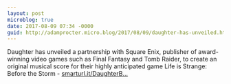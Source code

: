 ```yaml
---
layout: post
microblog: true
date: 2017-08-09 07:34 -0000
guid: http://adamprocter.micro.blog/2017/08/09/daughter-has-unveiled.html
---
```

Daughter has unveiled a partnership with Square Enix, publisher of award-winning video games such as Final Fantasy and Tomb Raider, to create an original musical score for their highly anticipated game Life is Strange: Before the Storm - [smarturl.it/DaughterB...](http://smarturl.it/DaughterBurnItDown)

